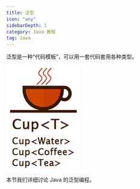 ```yaml
---
title: 泛型
icon: "any"
sidebarDepth: 1
category: Java 教程
tag: Java
---
```


泛型是一种“代码模板”，可以用一套代码套用各种类型。

![](assets/java-generics.png)

本节我们详细讨论 Java 的泛型编程。

